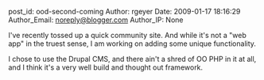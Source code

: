 post_id: ood-second-coming
Author: rgeyer
Date: 2009-01-17 18:16:29
Author_Email: noreply@blogger.com
Author_IP: None

I've recently tossed up a quick community site.  And while it's not a "web
app" in the truest sense, I am working on adding some unique functionality.

I chose to use the Drupal CMS, and there ain't a shred of OO PHP in it at all,
and I think it's a very well build and thought out framework.
